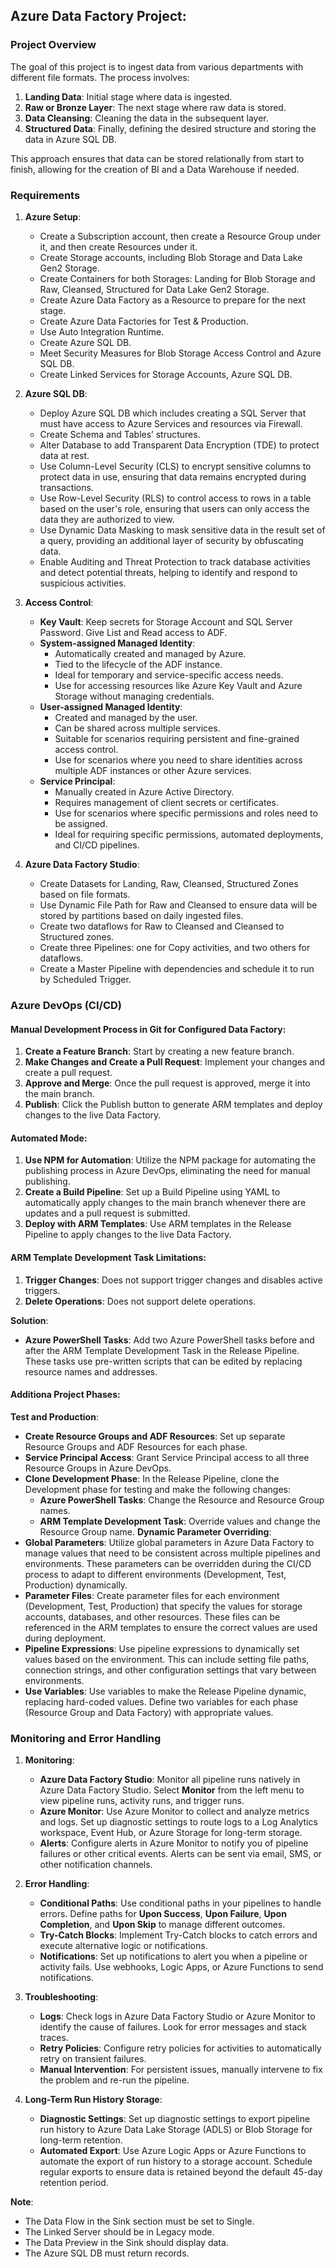 ## Azure Data Factory Project:

### Project Overview
The goal of this project is to ingest data from various departments with different file formats. The process involves:

1. **Landing Data**: Initial stage where data is ingested.
2. **Raw or Bronze Layer**: The next stage where raw data is stored.
3. **Data Cleansing**: Cleaning the data in the subsequent layer.
4. **Structured Data**: Finally, defining the desired structure and storing the data in Azure SQL DB.

This approach ensures that data can be stored relationally from start to finish, allowing for the creation of BI and a Data Warehouse if needed.

### Requirements

1. **Azure Setup**:
    - Create a Subscription account, then create a Resource Group under it, and then create Resources under it.
    - Create Storage accounts, including Blob Storage and Data Lake Gen2 Storage.
    - Create Containers for both Storages: Landing for Blob Storage and Raw, Cleansed, Structured for Data Lake Gen2 Storage.
    - Create Azure Data Factory as a Resource to prepare for the next stage.
    - Create Azure Data Factories for Test & Production.
    - Use Auto Integration Runtime.
    - Create Azure SQL DB.
    - Meet Security Measures for Blob Storage Access Control and Azure SQL DB.
    - Create Linked Services for Storage Accounts, Azure SQL DB.

2. **Azure SQL DB**:
    - Deploy Azure SQL DB which includes creating a SQL Server that must have access to Azure Services and resources via Firewall.
    - Create Schema and Tables’ structures.
    - Alter Database to add Transparent Data Encryption (TDE) to protect data at rest.
    - Use Column-Level Security (CLS) to encrypt sensitive columns to protect data in use, ensuring that data remains encrypted during transactions.
    - Use Row-Level Security (RLS) to control access to rows in a table based on the user's role, ensuring that users can only access the data they are authorized to view.
    - Use Dynamic Data Masking to mask sensitive data in the result set of a query, providing an additional layer of security by obfuscating data.
    - Enable Auditing and Threat Protection to track database activities and detect potential threats, helping to identify and respond to suspicious activities.

3. **Access Control**:
    - **Key Vault**: Keep secrets for Storage Account and SQL Server Password. Give List and Read access to ADF.
    - **System-assigned Managed Identity**:
        - Automatically created and managed by Azure.
        - Tied to the lifecycle of the ADF instance.
        - Ideal for temporary and service-specific access needs.
        - Use for accessing resources like Azure Key Vault and Azure Storage without managing credentials.
    - **User-assigned Managed Identity**:
        - Created and managed by the user.
        - Can be shared across multiple services.
        - Suitable for scenarios requiring persistent and fine-grained access control.
        - Use for scenarios where you need to share identities across multiple ADF instances or other Azure services.
    - **Service Principal**:
        - Manually created in Azure Active Directory.
        - Requires management of client secrets or certificates.
        - Use for scenarios where specific permissions and roles need to be assigned.
        - Ideal for requiring specific permissions, automated deployments, and CI/CD pipelines.

4. **Azure Data Factory Studio**:
    - Create Datasets for Landing, Raw, Cleansed, Structured Zones based on file formats.
    - Use Dynamic File Path for Raw and Cleansed to ensure data will be stored by partitions based on daily ingested files.
    - Create two dataflows for Raw to Cleansed and Cleansed to Structured zones.
    - Create three Pipelines: one for Copy activities, and two others for dataflows.
    - Create a Master Pipeline with dependencies and schedule it to run by Scheduled Trigger.
      
### Azure DevOps (CI/CD)

#### Manual Development Process in Git for Configured Data Factory:
1. **Create a Feature Branch**: Start by creating a new feature branch.
2. **Make Changes and Create a Pull Request**: Implement your changes and create a pull request.
3. **Approve and Merge**: Once the pull request is approved, merge it into the main branch.
4. **Publish**: Click the Publish button to generate ARM templates and deploy changes to the live Data Factory.

#### Automated Mode:
1. **Use NPM for Automation**: Utilize the NPM package for automating the publishing process in Azure DevOps, eliminating the need for manual publishing.
2. **Create a Build Pipeline**: Set up a Build Pipeline using YAML to automatically apply changes to the main branch whenever there are updates and a pull request is submitted.
3. **Deploy with ARM Templates**: Use ARM templates in the Release Pipeline to apply changes to the live Data Factory.

#### ARM Template Development Task Limitations:
1. **Trigger Changes**: Does not support trigger changes and disables active triggers.
2. **Delete Operations**: Does not support delete operations.

**Solution**:
- **Azure PowerShell Tasks**: Add two Azure PowerShell tasks before and after the ARM Template Development Task in the Release Pipeline. These tasks use pre-written scripts that can be edited by replacing resource names and addresses.

#### Additiona Project Phases:
**Test and Production**:
- **Create Resource Groups and ADF Resources**: Set up separate Resource Groups and ADF Resources for each phase.
- **Service Principal Access**: Grant Service Principal access to all three Resource Groups in Azure DevOps.
- **Clone Development Phase**: In the Release Pipeline, clone the Development phase for testing and make the following changes:
    - **Azure PowerShell Tasks**: Change the Resource and Resource Group names.
    - **ARM Template Development Task**: Override values and change the Resource Group name.
**Dynamic Parameter Overriding**:
- **Global Parameters**: Utilize global parameters in Azure Data Factory to manage values that need to be consistent across multiple pipelines and environments. These parameters can be overridden during the CI/CD process to adapt to different environments (Development, Test, Production) dynamically.
- **Parameter Files**: Create parameter files for each environment (Development, Test, Production) that specify the values for storage accounts, databases, and other resources. These files can be referenced in the ARM templates to ensure the correct values are used during deployment.
- **Pipeline Expressions**: Use pipeline expressions to dynamically set values based on the environment. This can include setting file paths, connection strings, and other configuration settings that vary between environments.
- **Use Variables**: Use variables to make the Release Pipeline dynamic, replacing hard-coded values. Define two variables for each phase (Resource Group and Data Factory) with appropriate values.

### Monitoring and Error Handling

1. **Monitoring**:
    - **Azure Data Factory Studio**: Monitor all pipeline runs natively in Azure Data Factory Studio. Select **Monitor** from the left menu to view pipeline runs, activity runs, and trigger runs.
    - **Azure Monitor**: Use Azure Monitor to collect and analyze metrics and logs. Set up diagnostic settings to route logs to a Log Analytics workspace, Event Hub, or Azure Storage for long-term storage.
    - **Alerts**: Configure alerts in Azure Monitor to notify you of pipeline failures or other critical events. Alerts can be sent via email, SMS, or other notification channels.

2. **Error Handling**:
    - **Conditional Paths**: Use conditional paths in your pipelines to handle errors. Define paths for **Upon Success**, **Upon Failure**, **Upon Completion**, and **Upon Skip** to manage different outcomes.
    - **Try-Catch Blocks**: Implement Try-Catch blocks to catch errors and execute alternative logic or notifications.
    - **Notifications**: Set up notifications to alert you when a pipeline or activity fails. Use webhooks, Logic Apps, or Azure Functions to send notifications.

3. **Troubleshooting**:
    - **Logs**: Check logs in Azure Data Factory Studio or Azure Monitor to identify the cause of failures. Look for error messages and stack traces.
    - **Retry Policies**: Configure retry policies for activities to automatically retry on transient failures.
    - **Manual Intervention**: For persistent issues, manually intervene to fix the problem and re-run the pipeline.

4. **Long-Term Run History Storage**:
    - **Diagnostic Settings**: Set up diagnostic settings to export pipeline run history to Azure Data Lake Storage (ADLS) or Blob Storage for long-term retention.
    - **Automated Export**: Use Azure Logic Apps or Azure Functions to automate the export of run history to a storage account. Schedule regular exports to ensure data is retained beyond the default 45-day retention period.
  
**Note**:
- The Data Flow in the Sink section must be set to Single.
- The Linked Server should be in Legacy mode.
- The Data Preview in the Sink should display data.
- The Azure SQL DB must return records.

